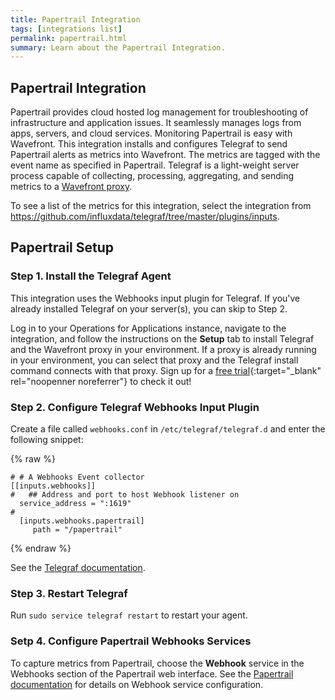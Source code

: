 ```yaml
---
title: Papertrail Integration
tags: [integrations list]
permalink: papertrail.html
summary: Learn about the Papertrail Integration.
---
```

## Papertrail Integration

Papertrail provides cloud hosted log management for troubleshooting of infrastructure and application issues. It seamlessly manages logs from apps, servers, and cloud services. Monitoring Papertrail is easy with Wavefront. This integration installs and configures Telegraf to send Papertrail alerts as metrics into Wavefront. The metrics are tagged with the event name as specified in Papertrail.
Telegraf is a light-weight server process capable of collecting, processing, aggregating, and sending metrics to a [Wavefront proxy](https://docs.wavefront.com/proxies.html).


To see a list of the metrics for this integration, select the integration from <https://github.com/influxdata/telegraf/tree/master/plugins/inputs>.
## Papertrail Setup



### Step 1. Install the Telegraf Agent

This integration uses the Webhooks input plugin for Telegraf. If you've already installed Telegraf on your server(s), you can skip to Step 2.

Log in to your Operations for Applications instance, navigate to the integration, and follow the instructions on the **Setup** tab to install Telegraf and the Wavefront proxy in your environment. If a proxy is already running in your environment, you can select that proxy and the Telegraf install command connects with that proxy. Sign up for a [free trial](https://tanzu.vmware.com/observability-trial){:target="_blank" rel="noopenner noreferrer"} to check it out!

### Step 2. Configure Telegraf Webhooks Input Plugin

Create a file called `webhooks.conf` in `/etc/telegraf/telegraf.d` and enter the following snippet:

{% raw %}
```
# # A Webhooks Event collector
[[inputs.webhooks]]
#   ## Address and port to host Webhook listener on
  service_address = ":1619"
#
  [inputs.webhooks.papertrail]
     path = "/papertrail"

```
{% endraw %}

See the [Telegraf documentation](https://github.com/influxdata/telegraf/tree/master/plugins/inputs/webhooks).


### Step 3. Restart Telegraf

Run `sudo service telegraf restart` to restart your agent.

### Setp 4. Configure Papertrail Webhooks Services

To capture metrics from Papertrail, choose the **Webhook** service in the Webhooks section of the Papertrail web interface.
See the [Papertrail documentation](https://help.papertrailapp.com/kb/how-it-works/web-hooks/#webhooks-operated-by-papertrail) for details on Webhook service configuration.



